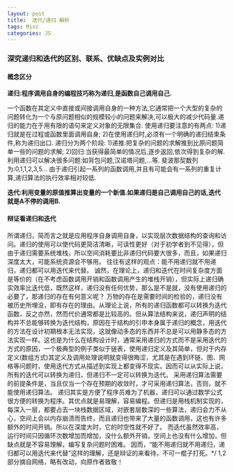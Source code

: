 ```yaml
---
layout: post
title:  迭代/递归 解析
tags: Misc
categories: JS
---
```




### 深究递归和迭代的区别、联系、优缺点及实例对比

#### 概念区分
**递归:程序调用自身的编程技巧称为递归,是函数自己调用自己.**

一个函数在其定义中直接或间接调用自身的一种方法,它通常把一个大型的复杂的问题转化为一个与原问题相似的规模较小的问题来解决,可以极大的减少代码量.递归的能力在于用有限的语句来定义对象的无限集合.
使用递归要注意的有两点:
1)递归就是在过程或函数里面调用自身;
2)在使用递归时,必须有一个明确的递归结束条件,称为递归出口.
递归分为两个阶段:
1)递推:把复杂的问题的求解推到比原问题简单一些的问题的求解;
2)回归:当获得最简单的情况后,逐步返回,依次得到复杂的解.
利用递归可以解决很多问题:如背包问题,汉诺塔问题,...等.
斐波那契数列为:0,1,1,2,3,5...
由于递归引起一系列的函数调用,并且有可能会有一系列的重复计算,递归算法的执行效率相对较低.

**迭代:利用变量的原值推算出变量的一个新值.如果递归是自己调用自己的话,迭代就是A不停的调用B.**



#### 辩证看递归和迭代
所谓递归，简而言之就是应用程序自身调用自身，以实现层次数据结构的查询和访问。递归的使用可以使代码更简洁清晰，可读性更好（对于初学者到不见得），但由于递归需要系统堆栈，所以空间消耗要比非递归代码要大很多，而且，如果递归深度太大，可能系统资源会不够用。
往往有这样的观点：能不用递归就不用递归，递归都可以用迭代来代替。
诚然，在理论上，递归和迭代在时间复杂度方面是等价的（在不考虑函数调用开销和函数调用产生的堆栈开销），但实际上递归确实效率比迭代低，既然这样，递归没有任何优势，那么是不是就，没有使用递归的必要了，那递归的存在有何意义呢？
万物的存在是需要时间的检验的，递归没有被历史所埋没，即有存在的理由。从理论上说，所有的递归函数都可以转换为迭代函数，反之亦然，然而代价通常都是比较高的。但从算法结构来说，递归声明的结构并不总能够转换为迭代结构，原因在于结构的引申本身属于递归的概念，用迭代的方法在设计初期根本无法实现，这就像动多态的东西并不总是可以用静多态的方法实现一样。这也是为什么在结构设计时，通常采用递归的方式而不是采用迭代的方式的原因，一个极典型的例子类似于链表，使用递归定义及其简单，但对于内存定义(数组方式)其定义及调用处理说明就变得很晦涩，尤其是在遇到环链、图、网格等问题时，使用迭代方式从描述到实现上都变得不现实。因而可以从实际上说，所有的迭代可以转换为递归，但递归不一定可以转换为迭代。
采用递归算法需要的前提条件是，当且仅当一个存在预期的收敛时，才可采用递归算法，否则，就不能使用递归算法。
递归其实是方便了程序员难为了机器，递归可以通过数学公式很方便的转换为程序。其优点就是易理解，容易编程。但递归是用栈机制实现的，每深入一层，都要占去一块栈数据区域，对嵌套层数深的一些算法，递归会力不从心，空间上会以内存崩溃而告终，而且递归也带来了大量的函数调用，这也有许多额外的时间开销。所以在深度大时，它的时空性就不好了。
而迭代虽然效率高，运行时间只因循环次数增加而增加，没什么额外开销，空间上也没有什么增加，但缺点就是不容易理解，编写复杂问题时困难。
因而，“能不用递归就不用递归，递归都可以用迭代来代替”这样的理解，还是辩证的来看待，不可一棍子打死。\*/
1,2部分摘自网络，略有改动，向原作者致敬！


